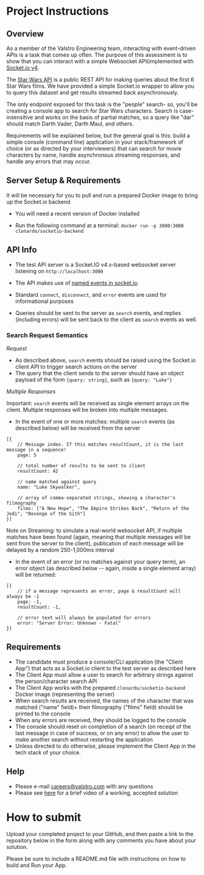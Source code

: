 # Project Instructions

## Overview

As a member of the Valstro Engineering team, interacting with event-driven APIs is a task that comes up often. The purpose of this assessment is to show that you can interact with a simple Websocket API(implemented with [Socket.io v4](https://socket.io/docs/v4/).

The [Star Wars API](https://swapi.dev/documentation#search) is a public REST API for making queries about the first 6 Star Wars films. We have provided a simple Socket.io wrapper to allow you to query this dataset and get results streamed back asynchronously.

The only endpoint exposed for this task is the "people" search- so, you'll be creating a console app to search for Star Wars characters. Search is case-insensitive and works on the basis of partial matches, so a query like "dar" should match Darth Vader, Darth Maul, and others.

Requirements will be explained below, but the general goal is this: build a simple console (command line) application in your stack/framework of choice (or as directed by your interviewers) that can search for movie characters by name, handle asynchronous streaming responses, and handle any errors that may occur.

## Server Setup & Requirements

It will be necessary for you to pull and run a prepared Docker image to bring up the Socket.io backend

- You will need a recent version of Docker installed

- Run the following command at a terminal: `docker run -p 3000:3000 clonardo/socketio-backend`

## API Info

- The test API server is a Socket.IO v4.x-based websocket server listening on `http://localhost:3000`

- The API makes use of [named events in socket.io](https://socket.io/docs/v4/listening-to-events/).

- Standard `connect`, `disconnect`, and `error` events are used for informational purposes

- Queries should be sent to the server as `search` events, and replies (including errors) will be sent back to the client as `search` events as well.

### Search Request Semantics

_Request_

* As described above, `search` events should be raised using the Socket.io client API to trigger search actions on the server
* The query that the client sends to the server should have an object payload of the form `{query: string}`, such as `{query: "Luke"}`

_Multiple Responses_

Important: `search` events will be received as single element arrays on the client. Multiple responses will be broken into multiple messages.

* In the event of one or more matches: multiple `search` events (as described below) will be received from the server

```
[{
    // Message index. If this matches resultCount, it is the last message in a sequence!
    page: 5

    // total number of results to be sent to client
    resultCount: 42

    // name matched against query
    name: "Luke Skywalker",

    // array of comma-separated strings, showing a character's filmography
    films: ["A New Hope", "The Empire Strikes Back", "Return of the Jedi", "Revenge of the Sith"]
}]
```

Note on Streaming: to simulate a real-world websocket API, if multiple matches have been found (again, meaning that multiple messages will be sent from the server to the client), publication of each message will be delayed by a random 250-1,000ms interval

* In the event of an error (or no matches against your query term), an error object (as described below -- again, inside a single element array) will be returned:

```
[{
    // if a message represents an error, page & resultCount will always be -1
    page: -1,
    resultCount: -1,

    // error text will always be populated for errors
    error: "Server Error: Unknown - Fatal"
}]
```

## Requirements

* The candidate must produce a console/CLI application (the "Client App") that acts as a Socket.io client to the test server as described here
* The Client App must allow a user to search for arbitrary strings against the person/character search API
* The Client App works with the prepared `clonardo/socketio-backend` Docker image (representing the server)
* When search results are received, the names of the character that was matched ("name" field)+ their filmography ("films" field) should be printed to the console
* When any errors are received, they should be logged to the console
* The console should reset on completion of a search (on receipt of the last message in case of success, or on any error) to allow the user to make another search without restarting the application
* Unless directed to do otherwise, please implement the Client App in the tech stack of your choice.

## Help

* Please e-mail careers@valstro.com with any questions
* Please see [here](https://youtu.be/9KXWKNWczs0) for a brief video of a working, accepted solution

# How to submit

Upload your completed project to your GitHub, and then paste a link to the repository below in the form along with any comments you have about your solution.

Please be sure to  include a README.md file with instructions on how to build and Run your App.